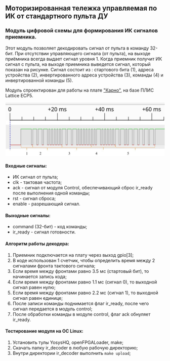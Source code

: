 ## Моторизированная тележка управляемая по ИК от стандартного пульта ДУ
### Модуль цифровой схемы для формирования ИК сигналов приемника.
Этот модуль позволяет декодировать сигнал от пульта в команду 32-бит. При отсутствии управляющего сигнала (от пульта), на выходе приёмника всегда выдает сигнал уровня 1. Когда приемник получит ИК сигнал с пульта, на выходе приемника выведется сигнал, который показан на рисунке. Сигнал состоит из : стартового бита (1),  адреса устройства (2), инвертированного адреса устройства (3), команды (4) и инвертированной команды (5).

Модуль спроектирован для работы на плате ["Карно"](https://github.com/Fabmicro-LLC/Karnix_ASB-254), на базе ПЛИС Lattice ECP5.

![Общая форма IR сигнала - 32 бита команда](samsung_ir_pulse.png)


#### Входные сигналы:
* ИК сигнал от пульта;
* clk - тактовая частота;
* ack - сигнал от модуля Control, обеспечивающий сброс ir_ready после выполнения одной команды;
* rst - сигнал сброса;
* enable - разрешающий сигнал.

#### Выходные сигналы:
* command (32-бит) - код команды;
* ir_ready - сигнал готовности.

#### Алгоритм работы декодера:
1. Приемник подключается на плату через выход gpio[3];
2. В коде использован 1 счетчик, чтобы определить время между 2 сигналами фронта тактового сигнала;
4. Если время между фронтами равно 3.5 мс (стартовый бит), то начинается запись кода;
5. Если время между фронтами равно 1.1 мс (сигнал 0), то выходной сигнал равен нулю;
6. Если время между фронтами равно 2.2 мс (сигнал 1), то выходной сигнал равен единице;
7. После записи команды поднимается флаг ir_ready, после чего сигнал передается в модуль control;
8. После обработки команды в модуле control, флаг ack обнуляет ir_ready.

#### Тестирование модуля на ОС Linux:
1. Установить тулы YosysHQ, openFPGALoader, make;
2. Скачать папку ir_decoder в любую рабочую директорию;
3. Внутри директории ir_decoder выполнить `make upload`;
